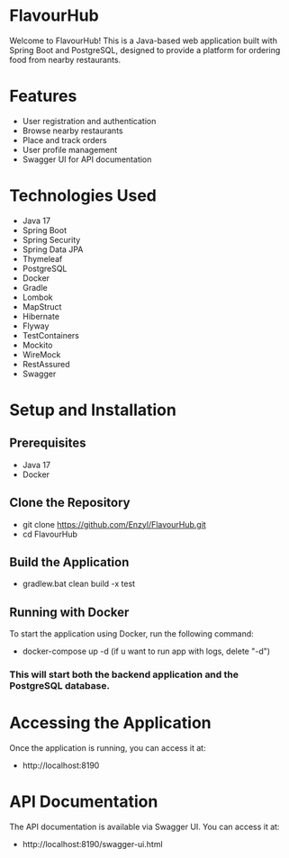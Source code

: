 # FlavourHub
Welcome to FlavourHub! This is a Java-based web application built with Spring Boot and PostgreSQL, designed to provide a platform for ordering food from nearby restaurants.

# Features
* User registration and authentication
* Browse nearby restaurants
* Place and track orders
* User profile management
* Swagger UI for API documentation
  
# Technologies Used
* Java 17
* Spring Boot
* Spring Security
* Spring Data JPA
* Thymeleaf
* PostgreSQL
* Docker
* Gradle
* Lombok
* MapStruct
* Hibernate
* Flyway
* TestContainers
* Mockito
* WireMock
* RestAssured
* Swagger

  
# Setup and Installation
## Prerequisites
* Java 17
* Docker

## Clone the Repository
* git clone https://github.com/Enzyl/FlavourHub.git
* cd FlavourHub
## Build the Application
* gradlew.bat clean build -x test

## Running with Docker
To start the application using Docker, run the following command:
* docker-compose up -d (if u want to run app with logs, delete "-d")
### This will start both the backend application and the PostgreSQL database.

# Accessing the Application
Once the application is running, you can access it at:
* http://localhost:8190
  
# API Documentation
The API documentation is available via Swagger UI. You can access it at:
* http://localhost:8190/swagger-ui.html
